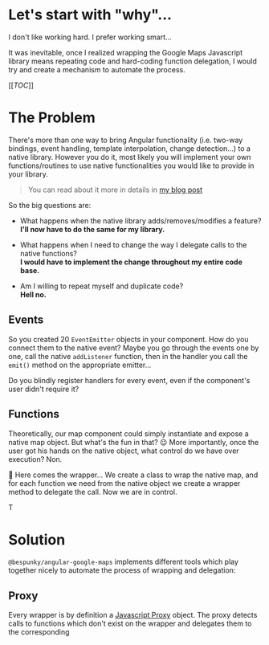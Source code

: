 # Let's start with "why"...
I don't like working hard. I prefer working smart...

It was inevitable, once I realized wrapping the Google Maps Javascript library means repeating code and hard-coding function delegation, I would try and create a mechanism to automate the process.

[[_TOC_]]

# The Problem
There's more than one way to bring Angular functionality (i.e. two-way bindings, event handling, template interpolation, change detection...) to a native library. However you do it, most likely you will implement your own functions/routines to use native functionalities you would like to provide in your library.

> You can read about it more in details in [my blog post](https://ThoughtsOfARandomPerson/posts/how-i-wrapped-google-maps-api)

So the big questions are:
* What happens when the native library adds/removes/modifies a feature?  
**I'll now have to do the same for my library.**

* What happens when I need to change the way I delegate calls to the native functions?  
**I would have to implement the change throughout my entire code base.**

* Am I willing to repeat myself and duplicate code?  
**Hell no.**

## Events
So you created 20 `EventEmitter` objects in your component. How do you connect them to the native event? Maybe you go through the events one by one, call the native `addListener` function, then in the handler you call the `emit()` method on the appropriate emitter...

Do you blindly register handlers for every event, even if the component's user didn't 
require it?

## Functions
Theoretically, our map component could simply instantiate and expose a native map object. But what's the fun in that? 😉
More importantly, once the user got his hands on the native object, what control do we have over execution? Non.

🥁 Here comes the wrapper... We create a class to wrap the native map, and for each function we need from the native object we create a wrapper method to delegate the call. Now we are in control.

T
# Solution
`@bespunky/angular-google-maps` implements different tools which play together nicely to automate the process of wrapping and delegation:

## Proxy
Every wrapper is by definition a [Javascript Proxy](https://developer.mozilla.org/en-US/docs/Web/JavaScript/Reference/Global_Objects/Proxy) object. The proxy detects calls to functions which don't exist on the wrapper and delegates them to the corresponding